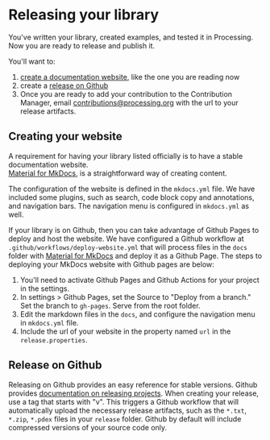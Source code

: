 # Releasing your library

You've written your library, created examples, and tested it in Processing. Now you are ready to release 
and publish it.

You'll want to:

1. [create a documentation website](#creating-your-website), like the one you are reading now
2. create a [release on Github](#release-on-github)
3. Once you are ready to add your contribution to the Contribution Manager, 
email contributions@processing.org with the url to your release artifacts.


## Creating your website
A requirement for having your library listed officially is to have a stable documentation website.  
[Material for MkDocs](https://squidfunk.github.io/mkdocs-material/), is a straightforward way of creating content.

The configuration of the website is defined in the `mkdocs.yml` file. We have included some plugins, such
as search, code block copy and annotations, and navigation bars. The navigation menu is configured in
`mkdocs.yml` as well.

If your library is on Github, then you can take advantage of Github Pages to deploy and host the website.
We have configured a Github workflow at `.github/workflows/deploy-website.yml` that will process files
in the `docs` folder with [Material for MkDocs](https://squidfunk.github.io/mkdocs-material/) and deploy it as a Github Page.
The steps to deploying your MkDocs website with Github pages are below:

1. You'll need to activate Github Pages and Github Actions for your project in the settings.
2. In settings > Github Pages, set the Source to "Deploy from a branch."
   Set the branch to `gh-pages`. Serve from the root folder.
3. Edit the markdown files in the `docs`, and configure the navigation menu in `mkdocs.yml` file.
4. Include the url of your website in the property named `url` in the `release.properties`. 


## Release on Github
Releasing on Github provides an easy reference for stable versions.
Github provides [documentation on releasing projects](https://docs.github.com/en/repositories/releasing-projects-on-github).
When creating your release, use a tag that starts with "v". This triggers a Github
workflow that will automatically upload the necessary release artifacts, such as the
`*.txt`, `*.zip`, `*.pdex` files in your `release` folder. Github by default will
include compressed versions of your source code only.
